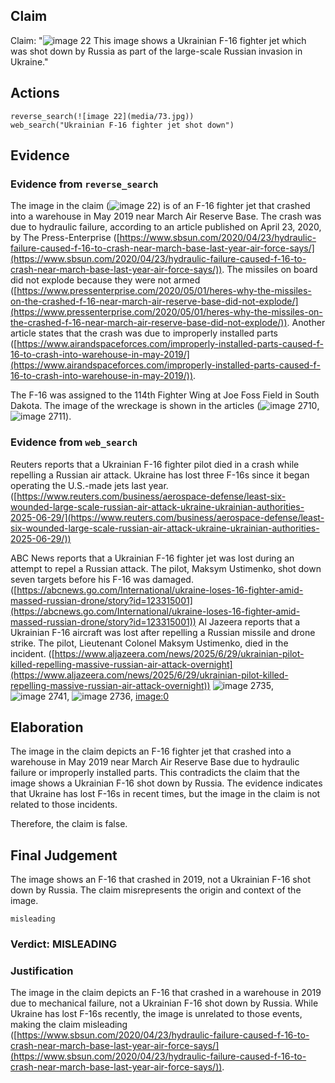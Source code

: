 ## Claim
Claim: "![image 22](media/73.jpg) This image shows a Ukrainian F-16 fighter jet which was shot down by Russia as part of the large-scale Russian invasion in Ukraine."

## Actions
```
reverse_search(![image 22](media/73.jpg))
web_search("Ukrainian F-16 fighter jet shot down")
```

## Evidence
### Evidence from `reverse_search`
The image in the claim (![image 22](media/73.jpg)) is of an F-16 fighter jet that crashed into a warehouse in May 2019 near March Air Reserve Base. The crash was due to hydraulic failure, according to an article published on April 23, 2020, by The Press-Enterprise ([https://www.sbsun.com/2020/04/23/hydraulic-failure-caused-f-16-to-crash-near-march-base-last-year-air-force-says/](https://www.sbsun.com/2020/04/23/hydraulic-failure-caused-f-16-to-crash-near-march-base-last-year-air-force-says/)). The missiles on board did not explode because they were not armed ([https://www.pressenterprise.com/2020/05/01/heres-why-the-missiles-on-the-crashed-f-16-near-march-air-reserve-base-did-not-explode/](https://www.pressenterprise.com/2020/05/01/heres-why-the-missiles-on-the-crashed-f-16-near-march-air-reserve-base-did-not-explode/)). Another article states that the crash was due to improperly installed parts ([https://www.airandspaceforces.com/improperly-installed-parts-caused-f-16-to-crash-into-warehouse-in-may-2019/](https://www.airandspaceforces.com/improperly-installed-parts-caused-f-16-to-crash-into-warehouse-in-may-2019/)).

The F-16 was assigned to the 114th Fighter Wing at Joe Foss Field in South Dakota. The image of the wreckage is shown in the articles (![image 2710](media/2025-08-07_21-02-1754600543-161834.jpg), ![image 2711](media/2025-08-07_21-02-1754600552-420945.jpg)).


### Evidence from `web_search`
Reuters reports that a Ukrainian F-16 fighter pilot died in a crash while repelling a Russian air attack. Ukraine has lost three F-16s since it began operating the U.S.-made jets last year. ([https://www.reuters.com/business/aerospace-defense/least-six-wounded-large-scale-russian-air-attack-ukraine-ukrainian-authorities-2025-06-29/](https://www.reuters.com/business/aerospace-defense/least-six-wounded-large-scale-russian-air-attack-ukraine-ukrainian-authorities-2025-06-29/))

ABC News reports that a Ukrainian F-16 fighter jet was lost during an attempt to repel a Russian attack. The pilot, Maksym Ustimenko, shot down seven targets before his F-16 was damaged. ([https://abcnews.go.com/International/ukraine-loses-16-fighter-amid-massed-russian-drone/story?id=123315001](https://abcnews.go.com/International/ukraine-loses-16-fighter-amid-massed-russian-drone/story?id=123315001)) Al Jazeera reports that a Ukrainian F-16 aircraft was lost after repelling a Russian missile and drone strike. The pilot, Lieutenant Colonel Maksym Ustimenko, died in the incident. ([https://www.aljazeera.com/news/2025/6/29/ukrainian-pilot-killed-repelling-massive-russian-air-attack-overnight](https://www.aljazeera.com/news/2025/6/29/ukrainian-pilot-killed-repelling-massive-russian-air-attack-overnight)) ![image 2735](media/2025-08-07_21-03-1754600616-671783.jpg), ![image 2741](media/2025-08-07_21-03-1754600625-596708.jpg), ![image 2736](media/2025-08-07_21-03-1754600621-053110.jpg), <image:0>


## Elaboration
The image in the claim depicts an F-16 fighter jet that crashed into a warehouse in May 2019 near March Air Reserve Base due to hydraulic failure or improperly installed parts. This contradicts the claim that the image shows a Ukrainian F-16 shot down by Russia. The evidence indicates that Ukraine has lost F-16s in recent times, but the image in the claim is not related to those incidents.

Therefore, the claim is false.


## Final Judgement
The image shows an F-16 that crashed in 2019, not a Ukrainian F-16 shot down by Russia. The claim misrepresents the origin and context of the image.

`misleading`

### Verdict: MISLEADING

### Justification
The image in the claim depicts an F-16 that crashed in a warehouse in 2019 due to mechanical failure, not a Ukrainian F-16 shot down by Russia. While Ukraine has lost F-16s recently, the image is unrelated to those events, making the claim misleading ([https://www.sbsun.com/2020/04/23/hydraulic-failure-caused-f-16-to-crash-near-march-base-last-year-air-force-says/](https://www.sbsun.com/2020/04/23/hydraulic-failure-caused-f-16-to-crash-near-march-base-last-year-air-force-says/)).
